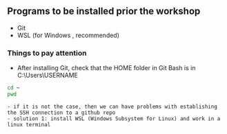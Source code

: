## Programs to be installed prior the workshop 


- Git
- WSL (for Windows , recommended)

### Things to pay attention 

- After installing Git, check that the HOME folder in Git Bash is in C:\Users\USERNAME

```bash
cd ~ 
pwd

```
    - if it is not the case, then we can have problems with establishing the SSH connection to a github repo 
    - solution 1: install WSL (Windows Subsystem for Linux) and work in a linux terminal 
